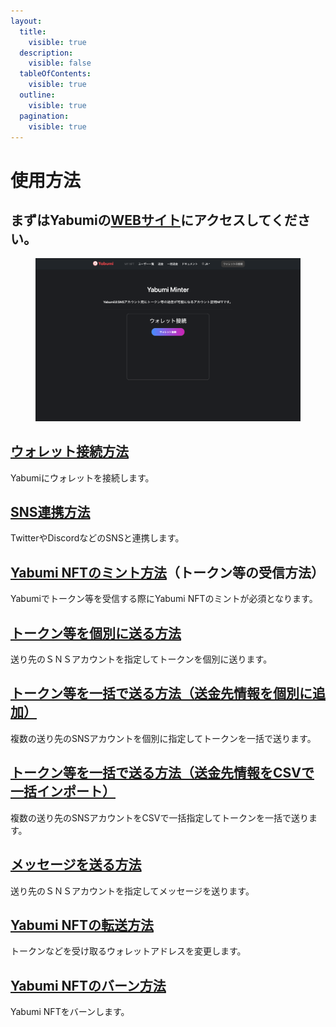 ```yaml
---
layout:
  title:
    visible: true
  description:
    visible: false
  tableOfContents:
    visible: true
  outline:
    visible: true
  pagination:
    visible: true
---
```


# 使用方法

## まずはYabumiの[WEBサイト](http://dev-payroll-nft.defigeek.xyz/board)にアクセスしてください。

<figure><img src="../../.gitbook/assets/FireShot Capture 045 - Yabumi Minter - www.yabumi.defigeek.xyz.png" alt=""><figcaption></figcaption></figure>

## [ウォレット接続方法](woretto.md)

Yabumiにウォレットを接続します。

## [SNS連携方法](sns-lian-xie-fang-fa.md)

TwitterやDiscordなどのSNSと連携します。

## [Yabumi NFTのミント方法](yabumi-nftnominto.md)（トークン等の受信方法）

Yabumiでトークン等を受信する際にYabumi NFTのミントが必須となります。

## [トークン等を個別に送る方法](tkunwoniru.md)

送り先のＳＮＳアカウントを指定してトークンを個別に送ります。

## [トークン等を一括で送る方法（送金先情報を個別に追加）](./#tkunwoderuwoni)

複数の送り先のSNSアカウントを個別に指定してトークンを一括で送ります。

## [トークン等を一括で送る方法（送金先情報をCSVで一括インポート）](./#tkunwoderuwocsvdeinpto)

複数の送り先のSNSアカウントをCSVで一括指定してトークンを一括で送ります。

## [メッセージを送る方法](messjiworu.md)

送り先のＳＮＳアカウントを指定してメッセージを送ります。

## [Yabumi NFTの転送方法](yabumi-nftno.md)

トークンなどを受け取るウォレットアドレスを変更します。

## [Yabumi NFTのバーン方法](yabumi-nftnobn.md)

Yabumi NFTをバーンします。

